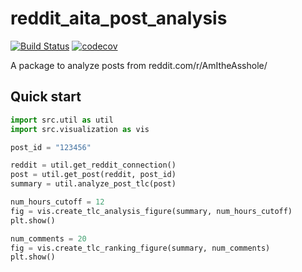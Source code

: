 # reddit_aita_post_analysis

[![Build Status](https://github.com/stevenaleung/reddit_aita_post_analysis/actions/workflows/ci.yml/badge.svg?branch=main)](https://github.com/stevenaleung/reddit_aita_post_analysis/actions/workflows/ci.yml?query=branch%3Amain)
[![codecov](https://codecov.io/gh/stevenaleung/reddit_aita_post_analysis/branch/main/graph/badge.svg?token=36E0JH5GYV)](https://codecov.io/gh/stevenaleung/reddit_aita_post_analysis)


A package to analyze posts from reddit.com/r/AmItheAsshole/

## Quick start

```python
import src.util as util
import src.visualization as vis

post_id = "123456"

reddit = util.get_reddit_connection()
post = util.get_post(reddit, post_id)
summary = util.analyze_post_tlc(post)

num_hours_cutoff = 12
fig = vis.create_tlc_analysis_figure(summary, num_hours_cutoff)
plt.show()

num_comments = 20
fig = vis.create_tlc_ranking_figure(summary, num_comments)
plt.show()
```